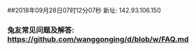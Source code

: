 ##2018年09月28日07时12分07秒 新址: 142.93.106.150
### 兔友常见问题及解答: https://github.com/wanggonging/d/blob/w/FAQ.md
